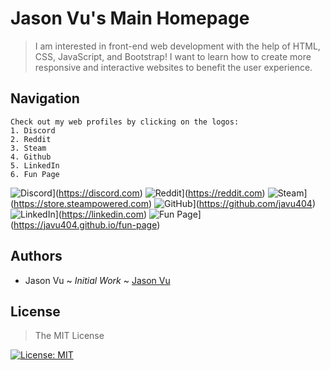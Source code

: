 # Jason Vu's Main Homepage

>I am interested in front-end web development with the help of HTML, CSS, JavaScript, and Bootstrap! I want to learn how to create more responsive and interactive websites to benefit the user experience.

## Navigation

```
Check out my web profiles by clicking on the logos:
1. Discord 
2. Reddit
3. Steam
4. Github
5. LinkedIn
6. Fun Page
```
![Discord](https://img.shields.io/badge/Discord-Create%20conversation-blue)](https://discord.com)
![Reddit](https://img.shields.io/badge/Reddit-The%20front%20page%20of%20the%20Internet-orange)](https://reddit.com)
![Steam](https://img.shields.io/badge/Steam-By%20geniuses%20for%20geniuses-blue)](https://store.steampowered.com)
![GitHub](https://img.shields.io/badge/GitHub-Build%20software%20better%2C%20together-lightgrey)](https://github.com/javu404)
![LinkedIn](https://img.shields.io/badge/LinkedIn-Connecting%20the%20world's%20professionals%20to%20make%20them%20more%20productive%20and%20successful-blue)](https://linkedin.com)
![Fun Page](https://img.shields.io/badge/Fun%20Page-Jason%20Vu's%20Fun%20Page-yellowgreen)](https://javu404.github.io/fun-page)

## Authors
- Jason Vu ~ *Initial Work* ~ [Jason Vu](https://javu404.github.io)

## License
>The MIT License

[![License: MIT](https://img.shields.io/badge/License-MIT-yellow.svg)](https://opensource.org/licenses/MIT)
